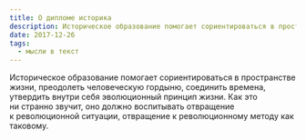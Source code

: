```yaml
---
title: О дипломе историка
description: Историческое образование помогает сориентироваться в пространстве жизни, преодолеть человеческую гордыню, соединить времена, утвердить внутри себя эволюционный принцип жизни.
date: 2017-12-26
tags:
  - мысли в текст
---
```


Историческое образование помогает сориентироваться в&nbsp;пространстве жизни, преодолеть человеческую гордыню, соединить времена, утвердить внутри себя эволюционный принцип жизни. Как это ни&nbsp;странно звучит, оно должно воспитывать отвращение к&nbsp;революционной ситуации, отвращение к&nbsp;революционному методу как таковому.
